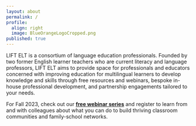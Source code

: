 ```yaml
---
layout: about
permalink: /
profile:
  align: right
  image: BlueOrangeLogoCropped.png
published: true
---
```


LIFT ELT is a consortium of language education professionals. Founded by two former English learner teachers who are current literacy and language professors, LIFT ELT aims to provide space for professionals and educators concerned with improving education for multilingual learners to develop knowledge and skills through free resources and webinars, bespoke in-house professional development, and partnership engagements tailored to your needs.

For Fall 2023, check out our [**free webinar series**](https://www.lift-elt.com/webinars/fall2023webinars/) and register to learn from and with colleagues about what you can do to build thriving classroom communities and family-school networks.

